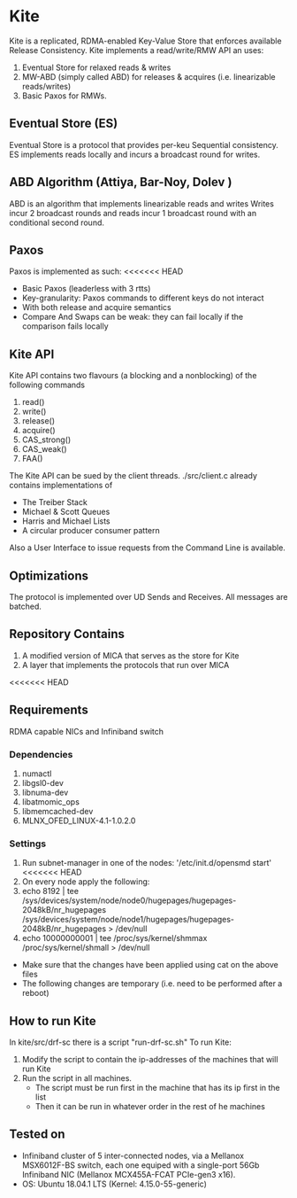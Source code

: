 # Kite

Kite is a replicated, RDMA-enabled Key-Value Store that enforces available Release Consistency.
Kite implements a read/write/RMW API an uses:
1. Eventual Store for relaxed reads  & writes
2. MW-ABD (simply called ABD) for releases & acquires (i.e. linearizable reads/writes)
3. Basic Paxos for RMWs.

## Eventual Store (ES)
Eventual Store is a protocol that provides per-keu Sequential consistency.
ES implements reads locally and incurs a broadcast round for writes.


## ABD Algorithm (Attiya, Bar-Noy, Dolev )

ABD is an algorithm that implements linearizable reads and writes
Writes incur 2 broadcast rounds and reads incur 1 broadcast round with an conditional second round.

## Paxos
Paxos is implemented as such:
<<<<<<< HEAD
* Basic Paxos (leaderless with 3 rtts)
* Key-granularity: Paxos commands to different keys do not interact
* With both release and acquire semantics
* Compare And Swaps can be weak: they can fail locally if the comparison fails locally


## Kite API
Kite API contains two flavours (a blocking and a nonblocking) of the following commands
1. read()
2. write()
3. release()
4. acquire()
5. CAS_strong()
6. CAS_weak()
7. FAA()

The Kite API can be sued by the client threads. 
./src/client.c already contains implementations of
* The Treiber Stack
* Michael & Scott Queues
* Harris and Michael Lists
* A circular producer consumer pattern

Also a User Interface to issue requests from the Command Line is available.


## Optimizations
The protocol is implemented over UD Sends and Receives.
All messages are batched.


## Repository Contains
1. A modified version of MICA that serves as the store for Kite
2. A layer that implements the protocols that run over MICA

<<<<<<< HEAD
## Requirements
RDMA capable NICs and Infiniband switch


### Dependencies
1. numactl
1. libgsl0-dev
1. libnuma-dev
1. libatmomic_ops
1. libmemcached-dev
1. MLNX_OFED_LINUX-4.1-1.0.2.0

### Settings
1. Run subnet-manager in one of the nodes: '/etc/init.d/opensmd start'
<<<<<<< HEAD
2. On every node apply the following:
3. echo 8192 | tee /sys/devices/system/node/node0/hugepages/hugepages-2048kB/nr_hugepages /sys/devices/system/node/node1/hugepages/hugepages-2048kB/nr_hugepages > /dev/null
4. echo 10000000001 | tee /proc/sys/kernel/shmmax /proc/sys/kernel/shmall > /dev/null
 * Make sure that the changes have been applied using cat on the above files
 * The following changes are temporary (i.e. need to be performed after a reboot)
 
## How to run Kite
In kite/src/drf-sc there is a script "run-drf-sc.sh"
To run Kite:
1. Modify the script to contain the ip-addresses of the machines that will run Kite
2. Run the script in all machines. 
    * The script must be run first in the machine that has its ip first in the list
    * Then it can be run in whatever order in the rest of he machines

## Tested on
* Infiniband cluster of 5 inter-connected nodes, via a Mellanox MSX6012F-BS switch, each one equiped with a single-port 56Gb Infiniband NIC (Mellanox MCX455A-FCAT PCIe-gen3 x16).
* OS: Ubuntu 18.04.1 LTS (Kernel: 4.15.0-55-generic) 
